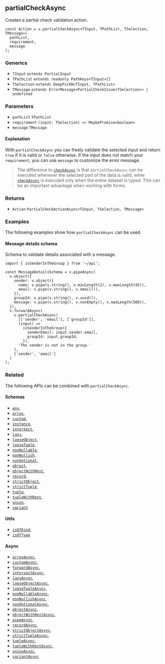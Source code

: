 partialCheckAsync
-----------------

Creates a partial check validation action.

    const Action = v.partialCheckAsync<TInput, TPathList, TSelection, TMessage>(
      pathList,
      requirement,
      message
    );
    

### Generics

*   `TInput` `extends PartialInput`
*   `TPathList` `extends readonly PathKeys<TInput>[]`
*   `TSelection` `extends DeepPickN<TInput, TPathList>`
*   `TMessage` `extends ErrorMessage<PartialCheckIssue<TSelection>> | undefined`

### Parameters

*   `pathList` `TPathList`
*   `requirement` `(input: TSelection) => MaybePromise<boolean>`
*   `message` `TMessage`

#### Explanation

With `partialCheckAsync` you can freely validate the selected input and return `true` if it is valid or `false` otherwise. If the input does not match your `requirement`, you can use `message` to customize the error message.

> The difference to [`checkAsync`](checkAsync.md) is that `partialCheckAsync` can be executed whenever the selected part of the data is valid, while [`checkAsync`](checkAsync.md) is executed only when the entire dataset is typed. This can be an important advantage when working with forms.

### Returns

*   `Action` `PartialCheckActionAsync<TInput, TSelection, TMessage>`

### Examples

The following examples show how `partialCheckAsync` can be used.

#### Message details schema

Schema to validate details associated with a message.

    import { isSenderInTheGroup } from '~/api';
    
    const MessageDetailsSchema = v.pipeAsync(
      v.object({
        sender: v.object({
          name: v.pipe(v.string(), v.minLength(2), v.maxLength(45)),
          email: v.pipe(v.string(), v.email()),
        }),
        groupId: v.pipe(v.string(), v.uuid()),
        message: v.pipe(v.string(), v.nonEmpty(), v.maxLength(500)),
      }),
      v.forwardAsync(
        v.partialCheckAsync(
          [['sender', 'email'], ['groupId']],
          (input) =>
            isSenderInTheGroup({
              senderEmail: input.sender.email,
              groupId: input.groupId,
            }),
          'The sender is not in the group.'
        ),
        ['sender', 'email']
      )
    );
    

### Related

The following APIs can be combined with `partialCheckAsync`.

#### Schemas

*   [`any`](any.md),
*   [`array`](array.md),
*   [`custom`](custom.md),
*   [`instance`](instance.md),
*   [`intersect`](intersect.md),
*   [`lazy`](lazy.md),
*   [`looseObject`](looseObject.md),
*   [`looseTuple`](looseTuple.md),
*   [`nonNullable`](nonNullable.md),
*   [`nonNullish`](nonNullish.md),
*   [`nonOptional`](nonOptional.md),
*   [`object`](object.md),
*   [`objectWithRest`](objectWithRest.md),
*   [`record`](record.md),
*   [`strictObject`](strictObject.md),
*   [`strictTuple`](strictTuple.md),
*   [`tuple`](tuple.md),
*   [`tupleWithRest`](tupleWithRest.md),
*   [`union`](union.md),
*   [`variant`](variant.md)

#### Utils

*   [`isOfKind`](isOfKind.md),
*   [`isOfType`](isOfType.md)

#### Async

*   [`arrayAsync`](arrayAsync.md),
*   [`customAsync`](customAsync.md),
*   [`forwardAsync`](forwardAsync.md),
*   [`intersectAsync`](intersectAsync.md),
*   [`lazyAsync`](lazyAsync.md),
*   [`looseObjectAsync`](looseObjectAsync.md),
*   [`looseTupleAsync`](looseTupleAsync.md),
*   [`nonNullableAsync`](nonNullableAsync.md),
*   [`nonNullishAsync`](nonNullishAsync.md),
*   [`nonOptionalAsync`](nonOptionalAsync.md),
*   [`objectAsync`](objectAsync.md),
*   [`objectWithRestAsync`](objectWithRestAsync.md),
*   [`pipeAsync`](pipeAsync.md),
*   [`recordAsync`](recordAsync.md),
*   [`strictObjectAsync`](strictObjectAsync.md),
*   [`strictTupleAsync`](strictTupleAsync.md),
*   [`tupleAsync`](tupleAsync.md),
*   [`tupleWithRestAsync`](tupleWithRestAsync.md),
*   [`unionAsync`](unionAsync.md),
*   [`variantAsync`](variantAsync.md)